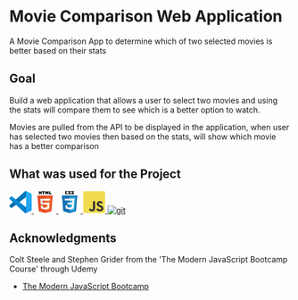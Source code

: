 # Movie Comparison Web Application

A Movie Comparison App to determine which of two selected movies is better based on their stats

## Goal

<p>
Build a web application that allows a user to select two movies and using the stats will compare them to see which is a better option to watch.

Movies are pulled from the API to be displayed in the application, when user has selected two movies then based on the stats, will show which movie has a better comparison

</p>

## What was used for the Project

<p align="left">
    <a href="https://www.w3schools.com/cs/" target="_blank" rel="noreferrer"> <img 
      src="https://raw.githubusercontent.com/devicons/devicon/master/icons/vscode/vscode-original.svg" alt="csharp" width="40" height="40"/> </a>
    <a href="https://www.w3.org/html/" target="_blank" rel="noreferrer"> <img 
      src="https://raw.githubusercontent.com/devicons/devicon/master/icons/html5/html5-original-wordmark.svg" alt="html5" width="40" height="40"/> </a>
    <a href="https://www.w3schools.com/css/" target="_blank" rel="noreferrer"> <img 
      src="https://raw.githubusercontent.com/devicons/devicon/master/icons/css3/css3-original-wordmark.svg" alt="css3" width="40" height="40"/> </a>
    <a href="https://developer.mozilla.org/en-US/docs/Web/JavaScript" target="_blank" rel="noreferrer"> <img 
      src="https://raw.githubusercontent.com/devicons/devicon/master/icons/javascript/javascript-original.svg" alt="javascript" width="40" height="40"/> </a>
    <a href="https://git-scm.com/" target="_blank" rel="noreferrer"> <img 
      src="https://www.vectorlogo.zone/logos/git-scm/git-scm-icon.svg" alt="git" width="40" height="40"/> </a>
</p>

## Acknowledgments

Colt Steele and Stephen Grider from the 'The Modern JavaScript Bootcamp Course' through Udemy

- [The Modern JavaScript Bootcamp](https://www.udemy.com/course/javascript-beginners-complete-tutorial/)
